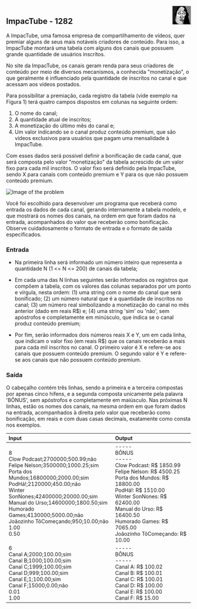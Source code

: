 <img align="right" style="aspect-ratio: 1; object-fit: cover" width="50" src="../../../../assets/images/difficulty-level/03.webp"/>

## ImpacTube - 1282

A ImpacTube, uma famosa empresa de compartilhamento de vídeos, quer premiar alguns de seus mais notáveis criadores de conteúdo. Para isso, a ImpacTube montará uma tabela com alguns dos canais que possuem grande quantidade de usuários inscritos.

No site da ImpacTube, os canais geram renda para seus criadores de conteúdo por meio de diversos mecanismos, a conhecida "monetização", o que geralmente é influenciado pela quantidade de inscritos no canal e que acessam aos vídeos postados.

Para possibilitar a premiação, cada registro da tabela (vide exemplo na Figura 1) terá quatro campos dispostos em colunas na seguinte ordem:

1. O nome do canal;
2. A quantidade atual de inscritos;
3. A monetização do último mês do canal e;
4. Um valor indicando se o canal produz conteúdo premium, que são vídeos exclusivos para usuários que pagam uma mensalidade à ImpacTube.

Com esses dados será possível definir a bonificação de cada canal, que será composta pelo valor "monetização" da tabela acrescido de um valor fixo para cada mil inscritos.  O valor fixo será definido pela ImpacTube, sendo X para canais com conteúdo premium e Y para os que não possuem conteúdo premium.

![Image of the problem](https://i.imgur.com/hRjvUJs.png "Image problem")

Você foi escolhido para desenvolver um programa que receberá como entrada os dados de cada canal, gerando internamente a tabela modelo, e que mostrará os nomes dos canais, na ordem em que foram dados na entrada, acompanhados do valor que receberão como bonificação. Observe cuidadosamente o formato de entrada e o formato de saída especificados.

### Entrada
- Na primeira linha será informado um número inteiro que representa a quantidade N (1 <= N <= 200) de canais da tabela;

- Em cada uma das N linhas seguintes serão informados os registros que compõem a tabela, com os valores das colunas separados por um ponto e vírgula, nesta ordem: (1) uma string com o nome do canal que será bonificado; (2) um número natural que é a quantidade de inscritos no canal; (3) um número real simbolizando a monetização do canal no mês anterior (dado em reais R$) e; (4) uma string 'sim' ou 'não', sem apóstrofos e completamente em minúsculo, que indica se o canal produz conteúdo premium;

- Por fim, serão informados dois números reais X e Y, um em cada linha, que indicam o valor fixo (em reais R$) que os canais receberão a mais para cada mil inscritos no canal. O primeiro valor é X e refere-se aos canais que possuem conteúdo premium. O segundo valor é Y e refere-se aos canais que não possuem conteúdo premium.

### Saída
O cabeçalho contém três linhas,  sendo a primeira e a terceira compostas por apenas cinco hifens, e a segunda composta unicamente pela palavra 'BÔNUS', sem apóstrofos e completamente em maiúsculo. Nas próximas N linhas, estão os nomes dos canais, na mesma ordem em que foram dados na entrada, acompanhados à direita pelo valor que receberão como bonificação, em reais e com duas casas decimais, exatamente como consta nos exemplos.

| Input | Output |
| :----- | :----- |
| 8 <br> Clow Podcast;2700000;500.99;não <br> Felipe Nelson;3500000;1000.25;sim <br> Porta dos Mundos;16800000;2000.00;sim <br> PodHá!;2120000;450.00;não <br> Winter SonNones;42400000;20000.00;sim <br> Manual do Urso;14600000;1800.50;sim <br> Humorado Games;4130000;5000.00;não <br> Joãozinho TôComeçando;950;10.00;não <br> 1.00 <br> 0.50 | ----- <br> BÔNUS <br> ----- <br> Clow Podcast: R$ 1850.99 <br> Felipe Nelson: R$ 4500.25 <br> Porta dos Mundos: R$ 18800.00 <br> PodHá!: R$ 1510.00 <br> Winter SonNones: R$ 62400.00 <br> Manual do Urso: R$ 16400.50 <br> Humorado Games: R$ 7065.00 <br> Joãozinho TôComeçando: R$ 10.00 |
|  6 <br> Canal A;2000;100.00;sim <br> Canal B;1000;100.00;sim <br> Canal C;1999;100.00;sim <br> Canal D;999;100.00;sim <br> Canal E;1;100.00;sim <br> Canal F;15000;0.00;não <br> 0.01 <br> 1.00 | ----- <br> BÔNUS <br> ----- <br> Canal A: R$ 100.02 <br> Canal B:  R$ 100.01 <br> Canal C: R$ 100.01 <br> Canal D: R$ 100.00 <br> Canal E: R$ 100.00 <br> Canal F: R$ 15.00
